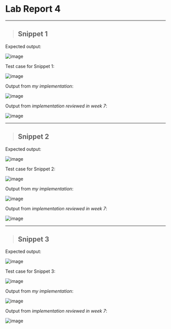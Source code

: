 # Lab Report 4

---
> ## Snippet 1
Expected output:

![image](https://user-images.githubusercontent.com/86458122/169418300-9968e4a8-c6b8-4805-8b4e-51d52803e849.png)

Test case for Snippet 1:

![image](https://user-images.githubusercontent.com/86458122/169418305-1e91968b-daea-4e25-95a9-a4d40828d381.png)

Output from *my implementation*:

![image](https://user-images.githubusercontent.com/86458122/169418312-3e5c6c88-29f7-497e-aea5-82f4878a633e.png)

Output from *implementation reviewed in week 7*:

![image](https://user-images.githubusercontent.com/86458122/169418317-3e5fb17e-c01c-473f-950c-e042cd15e6ba.png)

---

> ## Snippet 2
Expected output:

![image](https://user-images.githubusercontent.com/86458122/169418432-baf755da-d0b0-40c1-87cd-49358ff9b279.png)

Test case for Snippet 2:

![image](https://user-images.githubusercontent.com/86458122/169418433-e464ee87-674b-4464-9cad-2c44040ae864.png)

Output from *my implementation*:

![image](https://user-images.githubusercontent.com/86458122/169418437-8c60c72e-175c-41e0-938a-b8ab50776a16.png)

Output from *implementation reviewed in week 7*:

![image](https://user-images.githubusercontent.com/86458122/169418439-aca87e6e-ca36-4caf-a61b-c7b79a7b352b.png)

---

> ## Snippet 3
Expected output:

![image](https://user-images.githubusercontent.com/86458122/169418464-9c9584dd-e236-48e7-a4bd-111b8907257e.png)

Test case for Snippet 3:

![image](https://user-images.githubusercontent.com/86458122/169418467-f4c419be-bb95-4151-8f7d-8c7852ea5993.png)

Output from *my implementation*:

![image](https://user-images.githubusercontent.com/86458122/169418468-0d5da312-7544-4bf9-bcb4-bfdaadae0f78.png)

Output from *implementation reviewed in week 7*:

![image](https://user-images.githubusercontent.com/86458122/169418470-4e8cac24-fe3d-41b0-bb95-e9be3c912fae.png)

